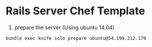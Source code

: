 Rails Server Chef Template
==========================

1. prepare the server (Using ubuntu 14.04)

```bash
bundle exec knife solo prepare ubuntu@54.199.212.179
```